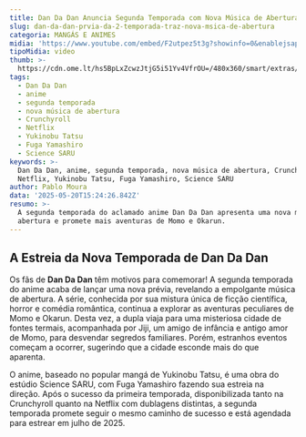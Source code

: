 ```yaml
---
title: Dan Da Dan Anuncia Segunda Temporada com Nova Música de Abertura
slug: dan-da-dan-prvia-da-2-temporada-traz-nova-msica-de-abertura
categoria: MANGÁS E ANIMES
midia: 'https://www.youtube.com/embed/F2utpez5t3g?showinfo=0&enablejsapi=1'
tipoMidia: video
thumb: >-
  https://cdn.ome.lt/hs5BpLxZcwzJtjG5i51Yv4VfrOU=/480x360/smart/extras/conteudos/omelete_THUMB_-_2025-05-20T112907.688.png
tags:
  - Dan Da Dan
  - anime
  - segunda temporada
  - nova música de abertura
  - Crunchyroll
  - Netflix
  - Yukinobu Tatsu
  - Fuga Yamashiro
  - Science SARU
keywords: >-
  Dan Da Dan, anime, segunda temporada, nova música de abertura, Crunchyroll,
  Netflix, Yukinobu Tatsu, Fuga Yamashiro, Science SARU
author: Pablo Moura
data: '2025-05-20T15:24:26.842Z'
resumo: >-
  A segunda temporada do aclamado anime Dan Da Dan apresenta uma nova música de
  abertura e promete mais aventuras de Momo e Okarun.
---
```


## A Estreia da Nova Temporada de Dan Da Dan

Os fãs de **Dan Da Dan** têm motivos para comemorar! A segunda temporada do anime acaba de lançar uma nova prévia, revelando a empolgante música de abertura. A série, conhecida por sua mistura única de ficção científica, horror e comédia romântica, continua a explorar as aventuras peculiares de Momo e Okarun. Desta vez, a dupla viaja para uma misteriosa cidade de fontes termais, acompanhada por Jiji, um amigo de infância e antigo amor de Momo, para desvendar segredos familiares. Porém, estranhos eventos começam a ocorrer, sugerindo que a cidade esconde mais do que aparenta.

O anime, baseado no popular mangá de Yukinobu Tatsu, é uma obra do estúdio Science SARU, com Fuga Yamashiro fazendo sua estreia na direção. Após o sucesso da primeira temporada, disponibilizada tanto na Crunchyroll quanto na Netflix com dublagens distintas, a segunda temporada promete seguir o mesmo caminho de sucesso e está agendada para estrear em julho de 2025.
